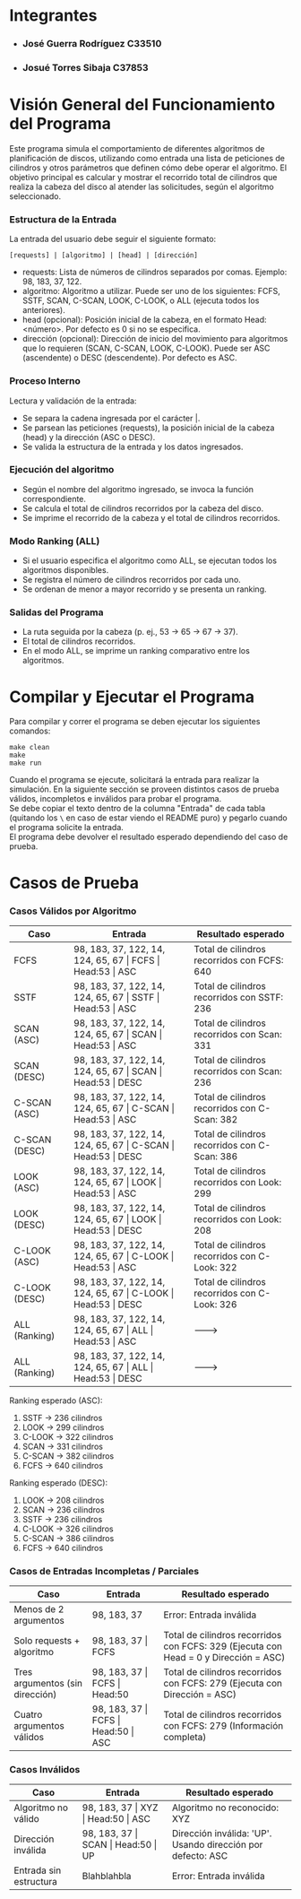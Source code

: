 # Integrantes
- ### José Guerra Rodríguez C33510
- ### Josué Torres Sibaja C37853

# Visión General del Funcionamiento del Programa
Este programa simula el comportamiento de diferentes algoritmos de planificación de discos, utilizando como entrada una lista de peticiones de cilindros y otros parámetros que definen cómo debe operar el algoritmo. El objetivo principal es calcular y mostrar el recorrido total de cilindros que realiza la cabeza del disco al atender las solicitudes, según el algoritmo seleccionado.

### Estructura de la Entrada
La entrada del usuario debe seguir el siguiente formato:

    [requests] | [algoritmo] | [head] | [dirección]

- requests: Lista de números de cilindros separados por comas. Ejemplo: 98, 183, 37, 122.
- algoritmo: Algoritmo a utilizar. Puede ser uno de los siguientes: FCFS, SSTF, SCAN, C-SCAN, LOOK, C-LOOK, o ALL (ejecuta todos los anteriores).
- head (opcional): Posición inicial de la cabeza, en el formato Head:<número>. Por defecto es 0 si no se especifica.
- dirección (opcional): Dirección de inicio del movimiento para algoritmos que lo requieren (SCAN, C-SCAN, LOOK, C-LOOK). Puede ser ASC (ascendente) o DESC (descendente). Por defecto es ASC.

### Proceso Interno
Lectura y validación de la entrada:
- Se separa la cadena ingresada por el carácter |.
- Se parsean las peticiones (requests), la posición inicial de la cabeza (head) y la dirección (ASC o DESC).
- Se valida la estructura de la entrada y los datos ingresados.

### Ejecución del algoritmo
- Según el nombre del algoritmo ingresado, se invoca la función correspondiente.
- Se calcula el total de cilindros recorridos por la cabeza del disco.
- Se imprime el recorrido de la cabeza y el total de cilindros recorridos.

### Modo Ranking (ALL)
- Si el usuario especifica el algoritmo como ALL, se ejecutan todos los algoritmos disponibles.
- Se registra el número de cilindros recorridos por cada uno.
- Se ordenan de menor a mayor recorrido y se presenta un ranking.

### Salidas del Programa
- La ruta seguida por la cabeza (p. ej., 53 -> 65 -> 67 -> 37).
- El total de cilindros recorridos.
- En el modo ALL, se imprime un ranking comparativo entre los algoritmos.

# Compilar y Ejecutar el Programa
Para compilar y correr el programa se deben ejecutar los siguientes comandos:

    make clean
    make
    make run

Cuando el programa se ejecute, solicitará la entrada para realizar la simulación. En la siguiente sección se proveen distintos casos de prueba válidos, incompletos e inválidos para probar el programa.  
Se debe copiar el texto dentro de la columna "Entrada" de cada tabla (quitando los `\` en caso de estar viendo el README puro) y pegarlo cuando el programa solicite la entrada.  
El programa debe devolver el resultado esperado dependiendo del caso de prueba.

# Casos de Prueba

### Casos Válidos por Algoritmo
| Caso | Entrada | Resultado esperado |
| --- | --- | --- |
| FCFS | 98, 183, 37, 122, 14, 124, 65, 67 \| FCFS \| Head:53 \| ASC | Total de cilindros recorridos con FCFS: 640 |
| SSTF | 98, 183, 37, 122, 14, 124, 65, 67 \| SSTF \| Head:53 \| ASC | Total de cilindros recorridos con SSTF: 236 |
| SCAN (ASC) | 98, 183, 37, 122, 14, 124, 65, 67 \| SCAN \| Head:53 \| ASC | Total de cilindros recorridos con Scan: 331 |
| SCAN (DESC) | 98, 183, 37, 122, 14, 124, 65, 67 \| SCAN \| Head:53 \| DESC | Total de cilindros recorridos con Scan: 236 |
| C-SCAN (ASC) | 98, 183, 37, 122, 14, 124, 65, 67 \| C-SCAN \| Head:53 \| ASC | Total de cilindros recorridos con C-Scan: 382 |
| C-SCAN (DESC) | 98, 183, 37, 122, 14, 124, 65, 67 \| C-SCAN \| Head:53 \| DESC | Total de cilindros recorridos con C-Scan: 386 |
| LOOK (ASC) | 98, 183, 37, 122, 14, 124, 65, 67 \| LOOK \| Head:53 \| ASC | Total de cilindros recorridos con Look: 299 |
| LOOK (DESC) | 98, 183, 37, 122, 14, 124, 65, 67 \| LOOK \| Head:53 \| DESC | Total de cilindros recorridos con Look: 208 |
| C-LOOK (ASC) | 98, 183, 37, 122, 14, 124, 65, 67 \| C-LOOK \| Head:53 \| ASC | Total de cilindros recorridos con C-Look: 322 |
| C-LOOK (DESC) | 98, 183, 37, 122, 14, 124, 65, 67 \| C-LOOK \| Head:53 \| DESC | Total de cilindros recorridos con C-Look: 326 |
| ALL (Ranking) | 98, 183, 37, 122, 14, 124, 65, 67 \| ALL \| Head:53 \| ASC | ---> |
| ALL (Ranking) | 98, 183, 37, 122, 14, 124, 65, 67 \| ALL \| Head:53 \| DESC | ---> |
Ranking esperado (ASC):
1. SSTF -> 236 cilindros
2. LOOK -> 299 cilindros
3. C-LOOK -> 322 cilindros
4. SCAN -> 331 cilindros
5. C-SCAN -> 382 cilindros
6. FCFS -> 640 cilindros

Ranking esperado (DESC):
1. LOOK -> 208 cilindros
2. SCAN -> 236 cilindros
3. SSTF -> 236 cilindros
4. C-LOOK -> 326 cilindros
5. C-SCAN -> 386 cilindros
6. FCFS -> 640 cilindros

### Casos de Entradas Incompletas / Parciales
| Caso | Entrada | Resultado esperado |
| --- | --- | --- |
| Menos de 2 argumentos |	98, 183, 37	| Error: Entrada inválida |
| Solo requests + algoritmo |	98, 183, 37 \| FCFS	| Total de cilindros recorridos con FCFS: 329 (Ejecuta con Head = 0 y Dirección = ASC) |
| Tres argumentos (sin dirección) |	98, 183, 37 \| FCFS \| Head:50 | Total de cilindros recorridos con FCFS: 279 (Ejecuta con Dirección = ASC) |
| Cuatro argumentos válidos |	98, 183, 37 \| FCFS \| Head:50 \| ASC	| Total de cilindros recorridos con FCFS: 279 (Información completa) |

### Casos Inválidos
| Caso | Entrada | Resultado esperado |
| --- | --- | --- |
| Algoritmo no válido	| 98, 183, 37 \| XYZ \| Head:50 \| ASC | Algoritmo no reconocido: XYZ |
| Dirección inválida | 98, 183, 37 \| SCAN \| Head:50 \| UP | Dirección inválida: 'UP'. Usando dirección por defecto: ASC |
| Entrada sin estructura | Blahblahbla | Error: Entrada inválida |